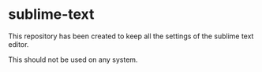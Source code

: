 # sublime-text

This repository has been created to keep all the settings of
the sublime text editor.

This should not be used on any system.
